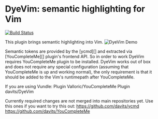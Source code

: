 DyeVim: semantic highlighting for Vim
=====================================

[![Build Status](https://travis-ci.org/davits/DyeVim.svg?branch=master)](https://travis-ci.org/davits/DyeVim)


This plugin brings semantic highlighting into Vim.
![DyeVim Demo](http://imgur.com/a/RRWvh)

Semantic tokens are provided by the [ycmd][] and extracted via [YouCompleteMe][] plugin's frontend API. So in order to work DyeVim requires YouCompleteMe plugin to be installed.
DyeVim works out of box and does not require any special configuration (assuming that YouCompleteMe is up and working normal), the only requirement is that it should be added to the Vim's runtimepath after YouCompleteMe.

If you are using Vundle:
    Plugin Valloric/YouCompleteMe
    Plugin davits/DyeVim


Currently required changes are not merged into main repositories yet.
Use this ones if you want to try this out:
https://github.com/davits/ycmd
https://github.com/davits/YouCompleteMe
